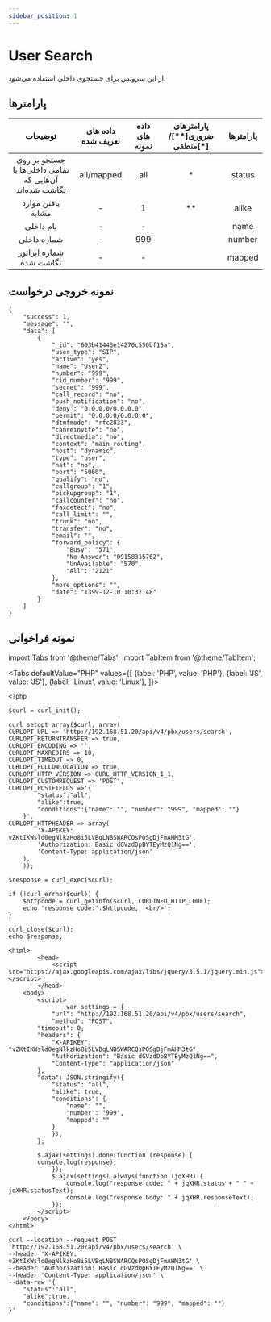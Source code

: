```yaml
---
sidebar_position: 1
---
```

# User Search

از این سرویس برای جستجوی داخلی استفاده می‌شود.

## پارامتر‌ها
|                        توضیحات                       | داده های تعریف شده | داده های نمونه | پارامترهای ضروری[**]/منطقی[*] | پارامترها |
|:----------------------------------------------------:|:------------------:|:--------------:|:----------------------:|:---------:|
| جستجو بر روی تمامی داخلی‌ها یا آن‌هایی که نگاشت شده‌اند |     all/mapped     |       all      |            *           |   status  |
|                   یافتن موارد مشابه                  |          -         |        1       |           **           |   alike   |
|                       نام داخلی                      |          -         |        -       |                        |    name   |
|                      شماره داخلی                     |          -         |       999      |                        |   number  |
|                شماره اپراتور نگاشت شده               |          -         |        -       |                        |   mapped  |


## نمونه خروجی درخواست

```shell
{
    "success": 1,
    "message": "",
    "data": [
        {
            "_id": "603b41443e14270c550bf15a",
            "user_type": "SIP",
            "active": "yes",
            "name": "User2",
            "number": "999",
            "cid_number": "999",
            "secret": "999",
            "call_record": "no",
            "push_notification": "no",
            "deny": "0.0.0.0/0.0.0.0",
            "permit": "0.0.0.0/0.0.0.0",
            "dtmfmode": "rfc2833",
            "canreinvite": "no",
            "directmedia": "no",
            "context": "main_routing",
            "host": "dynamic",
            "type": "user",
            "nat": "no",
            "port": "5060",
            "qualify": "no",
            "callgroup": "1",
            "pickupgroup": "1",
            "callcounter": "no",
            "faxdetect": "no",
            "call_limit": "",
            "trunk": "no",
            "transfer": "no",
            "email": "",
            "forward_policy": {
                "Busy": "571",
                "No Answer": "09158315762",
                "UnAvailable": "570",
                "All": "2121"
            },
            "more_options": "",
            "date": "1399-12-10 10:37:48"
        }
    ]
}
```


## نمونه فراخوانی

import Tabs from '@theme/Tabs';
import TabItem from '@theme/TabItem';

<Tabs
    defaultValue="PHP"
    values={[
        {label: 'PHP', value: 'PHP'},
        {label: 'JS', value: 'JS'},
		{label: 'Linux', value: 'Linux'},
    ]}>
<TabItem value="PHP">


	<?php

	$curl = curl_init();

	curl_setopt_array($curl, array(
	CURLOPT_URL => 'http://192.168.51.20/api/v4/pbx/users/search',
	CURLOPT_RETURNTRANSFER => true,
	CURLOPT_ENCODING => '',
	CURLOPT_MAXREDIRS => 10,
	CURLOPT_TIMEOUT => 0,
	CURLOPT_FOLLOWLOCATION => true,
	CURLOPT_HTTP_VERSION => CURL_HTTP_VERSION_1_1,
	CURLOPT_CUSTOMREQUEST => 'POST',
	CURLOPT_POSTFIELDS =>'{
			"status":"all",
			"alike":true,
			"conditions":{"name": "", "number": "999", "mapped": ""}
		}',
	CURLOPT_HTTPHEADER => array(
			'X-APIKEY: vZKtIKWsld0egNlkzHo8i5LVBqLNBSWARCQsPOSgDjFmAHM3tG',
			'Authorization: Basic dGVzdDpBYTEyMzQ1Ng==',
			'Content-Type: application/json'
		),
		));

	$response = curl_exec($curl);

	if (!curl_errno($curl)) {
		$httpcode = curl_getinfo($curl, CURLINFO_HTTP_CODE);
		echo 'response code:'.$httpcode, '<br/>';
	}

	curl_close($curl);
	echo $response;


</TabItem>
<TabItem value="JS">

	
	<html>
			<head>
				<script src="https://ajax.googleapis.com/ajax/libs/jquery/3.5.1/jquery.min.js"></script>
			</head>
		<body>
			<script>
					var settings = {
				"url": "http://192.168.51.20/api/v4/pbx/users/search",
				"method": "POST",
			"timeout": 0,
			"headers": {
				"X-APIKEY": "vZKtIKWsld0egNlkzHo8i5LVBqLNBSWARCQsPOSgDjFmAHM3tG",
				"Authorization": "Basic dGVzdDpBYTEyMzQ1Ng==",
				"Content-Type": "application/json"
			},
			"data": JSON.stringify({
				"status": "all",
				"alike": true,
				"conditions": {
					"name": "",
					"number": "999",
					"mapped": ""
				}
				}),
			};

			$.ajax(settings).done(function (response) {
			console.log(response);
				});
				$.ajax(settings).always(function (jqXHR) {
					console.log("response code: " + jqXHR.status + " " + jqXHR.statusText);
					console.log("response body: " + jqXHR.responseText);
				});
			</script>
		</body>
	</html>
	

</TabItem>
<TabItem value="Linux">

	curl --location --request POST 'http://192.168.51.20/api/v4/pbx/users/search' \
	--header 'X-APIKEY: vZKtIKWsld0egNlkzHo8i5LVBqLNBSWARCQsPOSgDjFmAHM3tG' \
	--header 'Authorization: Basic dGVzdDpBYTEyMzQ1Ng==' \
	--header 'Content-Type: application/json' \
	--data-raw '{
		"status":"all",
		"alike":true,
		"conditions":{"name": "", "number": "999", "mapped": ""}
	}'

</TabItem>
</Tabs>


